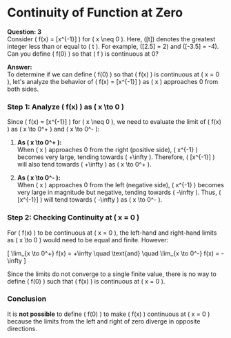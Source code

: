 # Continuity of Function at Zero

**Question: 3**  
Consider \( f(x) = [x^{-1}] \) for \( x \neq 0 \). Here, \([t]\) denotes the greatest integer less than or equal to \( t \). For example, \([2.5] = 2\) and \([-3.5] = -4\). Can you define \( f(0) \) so that \( f \) is continuous at 0?

**Answer:**  
To determine if we can define \( f(0) \) so that \( f(x) \) is continuous at \( x = 0 \), let's analyze the behavior of \( f(x) = [x^{-1}] \) as \( x \) approaches 0 from both sides.

### Step 1: Analyze \( f(x) \) as \( x \to 0 \)
Since \( f(x) = [x^{-1}] \) for \( x \neq 0 \), we need to evaluate the limit of \( f(x) \) as \( x \to 0^+ \) and \( x \to 0^- \):

1. **As \( x \to 0^+ \):**  
   When \( x \) approaches 0 from the right (positive side), \( x^{-1} \) becomes very large, tending towards \( +\infty \).
   Therefore, \( [x^{-1}] \) will also tend towards \( +\infty \) as \( x \to 0^+ \).

2. **As \( x \to 0^- \):**  
   When \( x \) approaches 0 from the left (negative side), \( x^{-1} \) becomes very large in magnitude but negative, tending towards \( -\infty \).
   Thus, \( [x^{-1}] \) will tend towards \( -\infty \) as \( x \to 0^- \).

### Step 2: Checking Continuity at \( x = 0 \)
For \( f(x) \) to be continuous at \( x = 0 \), the left-hand and right-hand limits as \( x \to 0 \) would need to be equal and finite. However:

\[
\lim_{x \to 0^+} f(x) = +\infty \quad \text{and} \quad \lim_{x \to 0^-} f(x) = -\infty
\]

Since the limits do not converge to a single finite value, there is no way to define \( f(0) \) such that \( f(x) \) is continuous at \( x = 0 \).

### Conclusion
It is **not possible** to define \( f(0) \) to make \( f(x) \) continuous at \( x = 0 \) because the limits from the left and right of zero diverge in opposite directions.
